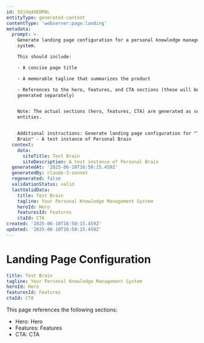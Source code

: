 ```yaml
---
id: SQjOq4dEDMAL
entityType: generated-content
contentType: 'webserver:page:landing'
metadata:
  prompt: >-
    Generate landing page configuration for a personal knowledge management
    system.

    This should include:

    - A concise page title

    - A memorable tagline that summarizes the product

    - References to the hero, features, and CTA sections (these will be
    generated separately)


    Note: The actual sections (hero, features, CTA) are generated as separate
    entities.


    Additional instructions: Generate landing page configuration for "Test
    Brain" - A test instance of Personal Brain
  context:
    data:
      siteTitle: Test Brain
      siteDescription: A test instance of Personal Brain
  generatedAt: '2025-06-10T16:50:15.459Z'
  generatedBy: claude-3-sonnet
  regenerated: false
  validationStatus: valid
  lastValidData:
    title: Test Brain
    tagline: Your Personal Knowledge Management System
    heroId: Hero
    featuresId: Features
    ctaId: CTA
created: '2025-06-10T16:50:15.459Z'
updated: '2025-06-10T16:50:15.459Z'
---
```

# Landing Page Configuration

```yaml
title: Test Brain
tagline: Your Personal Knowledge Management System
heroId: Hero
featuresId: Features
ctaId: CTA

```

This page references the following sections:
- Hero: Hero
- Features: Features
- CTA: CTA
